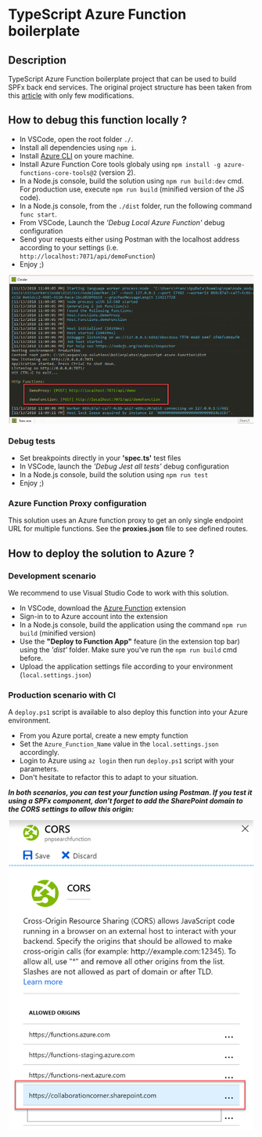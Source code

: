 # TypeScript Azure Function boilerplate

## Description

TypeScript Azure Function boilerplate project that can be used to build SPFx back end services. The original project structure has been taken from this [article](https://medium.com/burak-tasci/backend-development-on-azure-functions-with-typescript-56113b6be4b9) with only few modifications. 

## How to debug this function locally ?

- In VSCode, open the root folder `./`.
- Install all dependencies using `npm i`.
- Install [Azure CLI](https://docs.microsoft.com/en-us/cli/azure/install-azure-cli-windows?view=azure-cli-latest) on youre machine.
- Install Azure Function Core tools globaly using `npm install -g azure-functions-core-tools@2` (version 2).
- In a Node.js console, build the solution using `npm run build:dev` cmd. For production use, execute `npm run build` (minified version of the JS code).
- In a Node.js console, from the `./dist` folder, run the following command `func start`.
- From VSCode, Launch the *'Debug Local Azure Function'* debug configuration 
- Send your requests either using Postman with the localhost address according to your settings (i.e. `http://localhost:7071/api/demoFunction`)
- Enjoy ;)

<p align="center"><img width="500px" src="./images/func_debug.png"/><p>

### Debug tests

- Set breakpoints directly in your **'spec.ts'** test files
- In VSCode, launch the *'Debug Jest all tests'* debug configuration
- In a Node.js console, build the solution using `npm run test`
- Enjoy ;)

### Azure Function Proxy configuration ###

This solution uses an Azure function proxy to get an only single endpoint URL for multiple functions. See the **proxies.json** file to see defined routes.

## How to deploy the solution to Azure ? ##

### Development scenario

We recommend to use Visual Studio Code to work with this solution.

- In VSCode, download the [Azure Function](https://code.visualstudio.com/tutorials/functions-extension/getting-started) extension
- Sign-in to to Azure account into the extension
- In a Node.js console, build the application using the command `npm run build` (minified version)
- Use the **"Deploy to Function App"** feature (in the extension top bar) using the *'dist'* folder. Make sure you've run the `npm run build` cmd before.
- Upload the application settings file according to your environment (`local.settings.json`)

### Production scenario with CI

A `deploy.ps1` script is available to also deploy this function into your Azure environment.

- From you Azure portal, create a new empty function
- Set the `Azure_Function_Name` value in the `local.settings.json` accordingly.
- Login to Azure using `az login` then run `deploy.ps1` script with your parameters.
- Don't hesitate to refactor this to adapt to your situation.

***In both scenarios, you can test your function using Postman. If you test it using a SPFx component, don't forget to add the SharePoint domain to the CORS settings to allow this origin:***

<p align="center"><img width="500px" src="./images/cors_settings.png"/><p>




